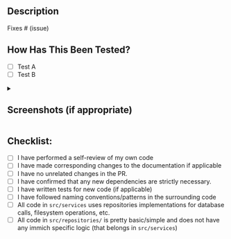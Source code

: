 ## Description

<!--- Describe your changes in detail -->
<!--- Why is this change required? What problem does it solve? -->
<!--- If it fixes an open issue, please link to the issue here. -->

Fixes # (issue)

## How Has This Been Tested?

<!-- Please describe the tests that you ran to verify your changes. Provide instructions so we can reproduce. Please also list any relevant details for your test configuration -->

- [ ] Test A
- [ ] Test B

<details><summary><h2>Screenshots (if appropriate)</h2></summary>

<!-- Images go below this line. -->

</details>

<!-- API endpoint changes (if relevant)
## API Changes
The `/api/something` endpoint is now `/api/something-else`
-->

## Checklist:

- [ ] I have performed a self-review of my own code
- [ ] I have made corresponding changes to the documentation if applicable
- [ ] I have no unrelated changes in the PR.
- [ ] I have confirmed that any new dependencies are strictly necessary.
- [ ] I have written tests for new code (if applicable)
- [ ] I have followed naming conventions/patterns in the surrounding code
- [ ] All code in `src/services` uses repositories implementations for database calls, filesystem operations, etc.
- [ ] All code in `src/repositories/` is pretty basic/simple and does not have any immich specific logic (that belongs in `src/services`)
